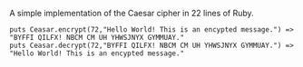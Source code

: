A simple implementation of the Caesar cipher in 22 lines of Ruby.

    puts Ceasar.encrypt(72,"Hello World! This is an encypted message.") => "BYFFI QILFX! NBCM CM UH YHWSJNYX GYMMUAY."
    puts Ceasar.decrypt(72,"BYFFI QILFX! NBCM CM UH YHWSJNYX GYMMUAY.") => "Hello World! This is an encypted message."
